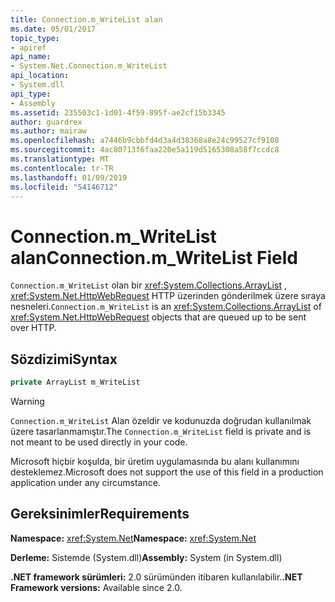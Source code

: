 ```yaml
---
title: Connection.m_WriteList alan
ms.date: 05/01/2017
topic_type:
- apiref
api_name:
- System.Net.Connection.m_WriteList
api_location:
- System.dll
api_type:
- Assembly
ms.assetid: 235503c1-1d01-4f59-895f-ae2cf15b3345
author: guardrex
ms.author: mairaw
ms.openlocfilehash: a7446b9cbbfd4d3a4d38368a8e24c99527cf9108
ms.sourcegitcommit: 4ac80713f6faa220e5a119d5165308a58f7ccdc8
ms.translationtype: MT
ms.contentlocale: tr-TR
ms.lasthandoff: 01/09/2019
ms.locfileid: "54146712"
---
```

# <a name="connectionmwritelist-field"></a><span data-ttu-id="9162d-102">Connection.m\_WriteList alan</span><span class="sxs-lookup"><span data-stu-id="9162d-102">Connection.m\_WriteList Field</span></span>

<span data-ttu-id="9162d-103">`Connection.m_WriteList` olan bir <xref:System.Collections.ArrayList> , <xref:System.Net.HttpWebRequest> HTTP üzerinden gönderilmek üzere sıraya nesneleri.</span><span class="sxs-lookup"><span data-stu-id="9162d-103">`Connection.m_WriteList` is an <xref:System.Collections.ArrayList> of <xref:System.Net.HttpWebRequest> objects that are queued up to be sent over HTTP.</span></span>

## <a name="syntax"></a><span data-ttu-id="9162d-104">Sözdizimi</span><span class="sxs-lookup"><span data-stu-id="9162d-104">Syntax</span></span>
  
```csharp  
private ArrayList m_WriteList
```

> [!WARNING]
> <span data-ttu-id="9162d-105">`Connection.m_WriteList` Alan özeldir ve kodunuzda doğrudan kullanılmak üzere tasarlanmamıştır.</span><span class="sxs-lookup"><span data-stu-id="9162d-105">The `Connection.m_WriteList` field is private and is not meant to be used directly in your code.</span></span>
> 
> <span data-ttu-id="9162d-106">Microsoft hiçbir koşulda, bir üretim uygulamasında bu alanı kullanımını desteklemez.</span><span class="sxs-lookup"><span data-stu-id="9162d-106">Microsoft does not support the use of this field in a production application under any circumstance.</span></span>

## <a name="requirements"></a><span data-ttu-id="9162d-107">Gereksinimler</span><span class="sxs-lookup"><span data-stu-id="9162d-107">Requirements</span></span>

<span data-ttu-id="9162d-108">**Namespace:** <xref:System.Net></span><span class="sxs-lookup"><span data-stu-id="9162d-108">**Namespace:** <xref:System.Net></span></span>

<span data-ttu-id="9162d-109">**Derleme:** Sistemde (System.dll)</span><span class="sxs-lookup"><span data-stu-id="9162d-109">**Assembly:** System (in System.dll)</span></span>

<span data-ttu-id="9162d-110">**.NET framework sürümleri:** 2.0 sürümünden itibaren kullanılabilir.</span><span class="sxs-lookup"><span data-stu-id="9162d-110">**.NET Framework versions:** Available since 2.0.</span></span>
